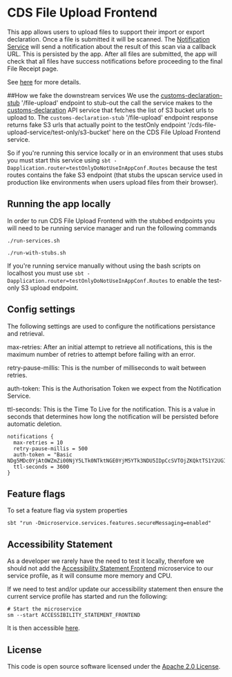 
# CDS File Upload Frontend

This app allows users to upload files to support their import or export declaration. Once a file is submitted it will be scanned. 
The [Notification Service](https://github.com/hmrc/customs-notification) will send a notification about the result of this scan via a callback URL. This is persisted by the app. After all files are submitted, the app will check that all files have success notifications before proceeding to the final File Receipt page.

See [here](https://confluence.tools.tax.service.gov.uk/display/CD/Secure+File+Upload+UI+Service+-+Solution+Design) for more details.

##How we fake the downstream services
We use the [customs-declaration-stub](https://github.com/hmrc/customs-declarations-stub) '/file-upload' endpoint to stub-out the call the service makes to the [customs-declaration](https://github.com/hmrc/customs-declarations) API service that fetches the
list of S3 bucket urls to upload to. The `customs-declaration-stub` '/file-upload' endpoint response returns fake S3 urls that actually point to the testOnly
endpoint '/cds-file-upload-service/test-only/s3-bucket' here on the CDS File Upload Frontend service.

So if you're running this service locally or in an environment that uses stubs you must start this service using `sbt -Dapplication.router=testOnlyDoNotUseInAppConf.Routes` because
the test routes contains the fake S3 endpoint (that stubs the upscan service used in production like environments when users upload files from their browser).

## Running the app locally

In order to run CDS File Upload Frontend with the stubbed endpoints you will need to be running service manager and run the following commands

```
./run-services.sh

./run-with-stubs.sh
```

If you're running service manually without using the bash scripts on localhost you must use `sbt -Dapplication.router=testOnlyDoNotUseInAppConf.Routes` to
enable the test-only S3 upload endpoint.

## Config settings

The following settings are used to configure the notifications persistance and retrieval.

max-retries: After an initial attempt to retrieve all notifications, this is the maximum number of retries to attempt before failing with an error.

retry-pause-millis: This is the number of milliseconds to wait between retries.

auth-token: This is the Authorisation Token we expect from the Notification Service.

ttl-seconds: This is the Time To Live for the notification.  This is a value in seconds that determines how long the notification will be persisted before automatic deletion.
```
notifications {
  max-retries = 10
  retry-pause-millis = 500
  auth-token = "Basic NDg5MDc0YjAtOWZmZi00NjY5LTk0NTktNGE0YjM5YTk3NDU5IDpCcSVTOjZKQktTS1Y2UGI"
  ttl-seconds = 3600
}
```

## Feature flags
To set a feature flag via system properties

`sbt "run -Dmicroservice.services.features.secureMessaging=enabled"`

## Accessibility Statement

As a developer we rarely have the need to test it locally, therefore we should not add the 
[Accessibility Statement Frontend](https://github.com/hmrc/accessibility-statement-frontend) microservice to our service
profile, as it will consume more memory and CPU.

If we need to test and/or update our accessibility statement then ensure the current service profile has started and 
run the following:

```
# Start the microservice
sm --start ACCESSIBILITY_STATEMENT_FRONTEND
```

It is then accessible [here](http://localhost:12346/accessibility-statement/cds-file-upload). 

## License

This code is open source software licensed under the [Apache 2.0 License]("http://www.apache.org/licenses/LICENSE-2.0.html").
